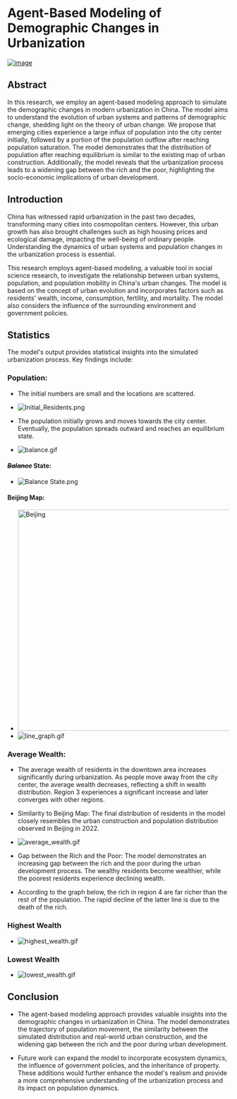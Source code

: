 # Agent-Based Modeling of Demographic Changes in Urbanization
[<img src="Images/Math.png" alt="image" width="">](https://research-repository.uwa.edu.au/en/persons/shannon-algar)

## Abstract
In this research, we employ an agent-based modeling approach to simulate the demographic changes in modern urbanization in China. The model aims to understand the evolution of urban systems and patterns of demographic change, shedding light on the theory of urban change. We propose that emerging cities experience a large influx of population into the city center initially, followed by a portion of the population outflow after reaching population saturation. The model demonstrates that the distribution of population after reaching equilibrium is similar to the existing map of urban construction. Additionally, the model reveals that the urbanization process leads to a widening gap between the rich and the poor, highlighting the socio-economic implications of urban development.

## Introduction
China has witnessed rapid urbanization in the past two decades, transforming many cities into cosmopolitan centers. However, this urban growth has also brought challenges such as high housing prices and ecological damage, impacting the well-being of ordinary people. Understanding the dynamics of urban systems and population changes in the urbanization process is essential. 

This research employs agent-based modeling, a valuable tool in social science research, to investigate the relationship between urban systems, population, and population mobility in China's urban changes. The model is based on the concept of urban evolution and incorporates factors such as residents' wealth, income, consumption, fertility, and mortality. The model also considers the influence of the surrounding environment and government policies.

## Statistics
The model's output provides statistical insights into the simulated urbanization process. Key findings include:

### Population:
- The initial numbers are small and the locations are scattered.
- ![Initial_Residents.png](Images%2FInitial_Residents.png)

- The population initially grows and moves towards the city center. Eventually, the population spreads outward and reaches an equilibrium state.
- ![balance.gif](Gif%2Fbalance.gif)

#### _~~Balance~~_ State:

- ![Balance State.png](Images%2FBalance%20State.png)

#### Beijing Map:

- <img src="Images/Beijing.png" alt="Beijing" width="500">
- ![line_graph.gif](Gif%2Fline_graph.gif)


### Average Wealth:
- The average wealth of residents in the downtown area increases significantly during urbanization. As people move away from the city center, the average wealth decreases, reflecting a shift in wealth distribution. Region 3 experiences a significant increase and later converges with other regions.
- Similarity to Beijing Map: The final distribution of residents in the model closely resembles the urban construction and population distribution observed in Beijing in 2022.

- ![average_wealth.gif](Gif%2Faverage_wealth.gif)
- Gap between the Rich and the Poor: The model demonstrates an increasing gap between the rich and the poor during the urban development process. The wealthy residents become wealthier, while the poorest residents experience declining wealth.

- According to the graph below, the rich in region 4 are far richer than the rest of the population. The rapid decline of
the latter line is due to the death of the rich.
### Highest Wealth
- ![highest_wealth.gif](Gif%2Fhighest_wealth.gif)

### Lowest Wealth
- ![lowest_wealth.gif](Gif%2Flowest_wealth.gif)


## Conclusion
- The agent-based modeling approach provides valuable insights into the demographic changes in urbanization in China. The model demonstrates the trajectory of population movement, the similarity between the simulated distribution and real-world urban construction, and the widening gap between the rich and the poor during urban development.

- Future work can expand the model to incorporate ecosystem dynamics, the influence of government policies, and the inheritance of property. These additions would further enhance the model's realism and provide a more comprehensive understanding of the urbanization process and its impact on population dynamics.
